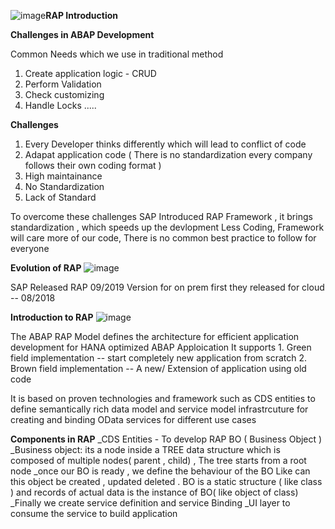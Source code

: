 ![image](https://github.com/user-attachments/assets/d72edd03-897a-4bd0-8e85-75485f8b4bc5)**RAP Introduction**

**Challenges in ABAP Development**

Common Needs which we use in traditional method
1. Create application logic - CRUD
2. Perform Validation
3. Check customizing
4. Handle Locks
.....

**Challenges**
1. Every Developer thinks differently which will lead to conflict of code
2. Adapat application code ( There is no standardization every company follows their own coding format )
3. High maintainance 
4. No Standardization
5. Lack of Standard

To overcome these challenges SAP Introduced RAP Framework , it brings standardization , which speeds up the devlopment 
Less Coding, Framework will care more of our code, There is no common best practice to follow for everyone

**Evolution of RAP**
![image](https://github.com/user-attachments/assets/3e8192fa-df85-43e8-bc9c-6ec6c46bc237)

SAP Released RAP 09/2019 Version for on prem
first they released for cloud -- 08/2018

**Introduction to RAP**
![image](https://github.com/user-attachments/assets/34a57718-7573-499d-8140-20c6c872e9dc)

The ABAP RAP Model defines the architecture for efficient application development for HANA optimized ABAP Apploication
It supports 1. Green field implementation -- start completely new application from scratch
            2. Brown field implementation -- A new/ Extension of application using old code

It is based on proven technologies and framework such as CDS entities to define semantically rich data model 
and service model infrastrcuture for creating and binding OData services for different use cases

**Components in RAP**
_CDS Entities - To develop RAP BO ( Business Object )
_Business object: its a node inside a TREE data structure
  which is composed of multiple nodes( parent , child) , The tree starts from a root node
_once our BO is ready , we define the behaviour of the BO Like can this object be created , updated deleted .
BO is a static structure ( like class ) and records of actual data is the instance of BO( like object of class)
_Finally we create service definition and service Binding
_UI layer to consume the service to build application











